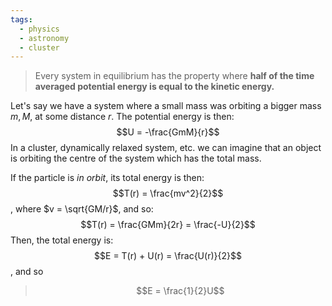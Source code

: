 ```yaml
---
tags:
  - physics
  - astronomy
  - cluster
---
```

> Every system in equilibrium has the property where **half of the time averaged potential energy is equal to the kinetic energy.**

Let's say we have a system where a small mass was orbiting a bigger mass $m, M$, at some distance $r$. The potential energy is then:$$U = -\frac{GmM}{r}$$
In a cluster, dynamically relaxed system, etc. we can imagine that an object is orbiting the centre of the system which has the total mass.

If the particle is *in orbit*, its total energy is then:$$T(r) = \frac{mv^2}{2}$$, where $v = \sqrt{GM/r}$, and so:$$T(r) = \frac{GMm}{2r} = 
\frac{-U}{2}$$
Then, the total energy is:$$E = T(r) + U(r) = \frac{U(r)}{2}$$, and so
>$$E = \frac{1}{2}U$$

